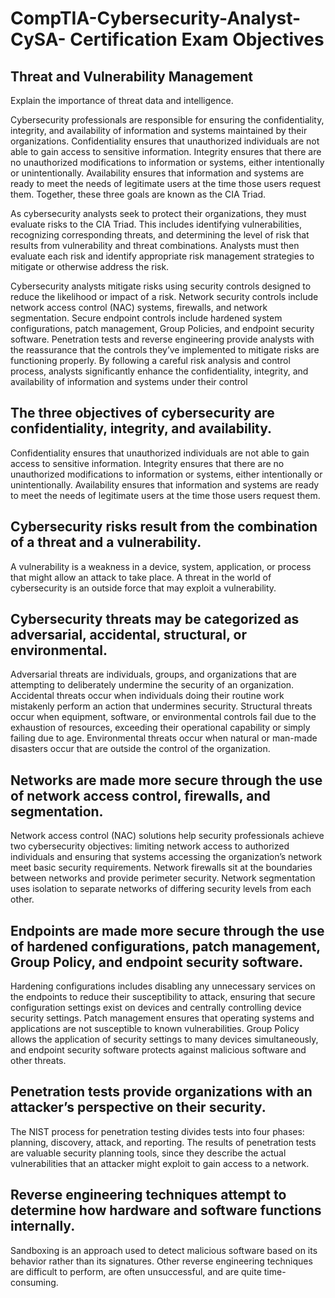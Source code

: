 # CompTIA-Cybersecurity-Analyst-CySA- Certification Exam Objectives

## Threat and Vulnerability Management

Explain the importance of threat data and intelligence.

Cybersecurity professionals are responsible for ensuring the confidentiality,
integrity, and availability of information and systems maintained by their
organizations. Confidentiality ensures that unauthorized individuals are not able
to gain access to sensitive information. Integrity ensures that there are no
unauthorized modifications to information or systems, either intentionally or
unintentionally. Availability ensures that information and systems are ready to
meet the needs of legitimate users at the time those users request them. Together,
these three goals are known as the CIA Triad.

As cybersecurity analysts seek to protect their organizations, they must evaluate
risks to the CIA Triad. This includes identifying vulnerabilities, recognizing
corresponding threats, and determining the level of risk that results from
vulnerability and threat combinations. Analysts must then evaluate each risk and
identify appropriate risk management strategies to mitigate or otherwise address
the risk.

Cybersecurity analysts mitigate risks using security controls designed to reduce
the likelihood or impact of a risk. Network security controls include network
access control (NAC) systems, firewalls, and network segmentation. Secure
endpoint controls include hardened system configurations, patch management,
Group Policies, and endpoint security software.
Penetration tests and reverse engineering provide analysts with the reassurance
that the controls they’ve implemented to mitigate risks are functioning properly.
By following a careful risk analysis and control process, analysts significantly
enhance the confidentiality, integrity, and availability of information and
systems under their control

## The three objectives of cybersecurity are confidentiality, integrity, and availability. 

Confidentiality ensures that unauthorized individuals are not able to
gain access to sensitive information. Integrity ensures that there are no
unauthorized modifications to information or systems, either intentionally or
unintentionally. Availability ensures that information and systems are ready to
meet the needs of legitimate users at the time those users request them.

## Cybersecurity risks result from the combination of a threat and a vulnerability. 

A vulnerability is a weakness in a device, system, application, or
process that might allow an attack to take place. A threat in the world of
cybersecurity is an outside force that may exploit a vulnerability.

## Cybersecurity threats may be categorized as adversarial, accidental, structural, or environmental. 

Adversarial threats are individuals, groups, and organizations that are attempting to 
deliberately undermine the security of an organization. Accidental threats occur 
when individuals doing their routine work mistakenly perform an action that undermines security. 
Structural threats occur when equipment, software, or environmental controls fail due to 
the exhaustion of resources, exceeding their operational capability or simply failing due to age.
Environmental threats occur when natural or man-made disasters occur that are
outside the control of the organization.

## Networks are made more secure through the use of network access control, firewalls, and segmentation. 

Network access control (NAC) solutions help
security professionals achieve two cybersecurity objectives: limiting network
access to authorized individuals and ensuring that systems accessing the
organization’s network meet basic security requirements. Network firewalls sit
at the boundaries between networks and provide perimeter security. Network
segmentation uses isolation to separate networks of differing security levels from
each other.

## Endpoints are made more secure through the use of hardened configurations, patch management, Group Policy, and endpoint security software. 

Hardening configurations includes disabling any unnecessary services
on the endpoints to reduce their susceptibility to attack, ensuring that secure
configuration settings exist on devices and centrally controlling device security
settings. Patch management ensures that operating systems and applications are
not susceptible to known vulnerabilities. Group Policy allows the application of
security settings to many devices simultaneously, and endpoint security software
protects against malicious software and other threats.

## Penetration tests provide organizations with an attacker’s perspective on their security. 

The NIST process for penetration testing divides tests into four
phases: planning, discovery, attack, and reporting. The results of penetration
tests are valuable security planning tools, since they describe the actual
vulnerabilities that an attacker might exploit to gain access to a network.

## Reverse engineering techniques attempt to determine how hardware and software functions internally. 

Sandboxing is an approach used to detect
malicious software based on its behavior rather than its signatures. Other reverse
engineering techniques are difficult to perform, are often unsuccessful, and are
quite time-consuming.

